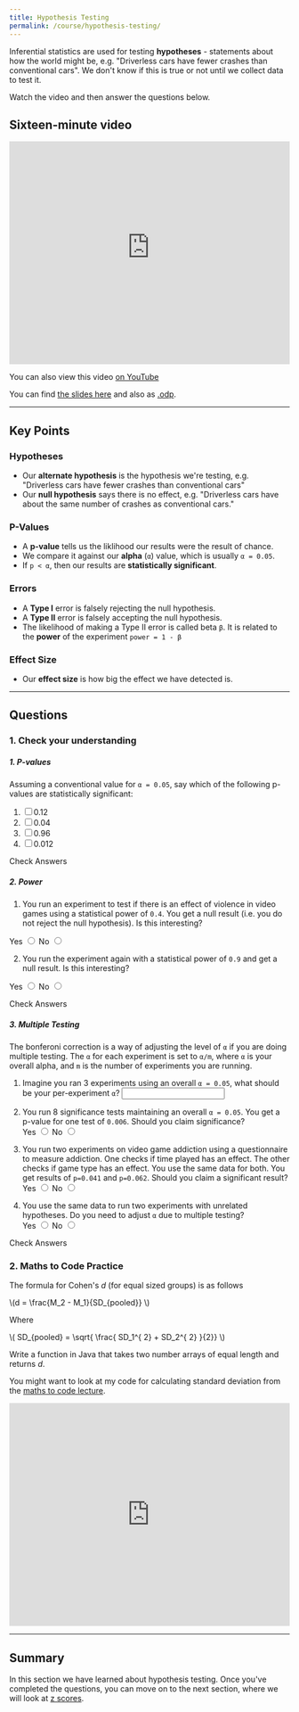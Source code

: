 ```yaml
---
title: Hypothesis Testing
permalink: /course/hypothesis-testing/
---
```


Inferential statistics are used for testing **hypotheses** - statements about how the world might be, e.g. "Driverless cars have fewer crashes than conventional cars". We don't know if this is true or not until we collect data to test it. 

Watch the video and then answer the questions below.

## Sixteen-minute video

<iframe width="100%" height="400px" src="https://www.youtube-nocookie.com/embed/qCChu5Z5lkk" frameborder="0" allow="accelerometer; autoplay; clipboard-write; encrypted-media; gyroscope; picture-in-picture" allowfullscreen></iframe>

You can also view this video [on YouTube](https://youtu.be/qCChu5Z5lkk)

You can find [the slides here](/assets/slides/inferential-statistics/hypothesis-testing.pdf) and also as [.odp](/assets/slides/inferential-statistics/hypothesis-testing.odp).

---

## Key Points

### Hypotheses

* Our **alternate hypothesis** is the hypothesis we're testing, e.g. "Driverless cars have fewer crashes than conventional cars"
* Our **null hypothesis** says there is no effect, e.g. "Driverless cars have about the same number of crashes as conventional cars."

### P-Values

* A **p-value** tells us the liklihood our results were the result of chance.
* We compare it against our **alpha** (`α`) value, which is usually `α = 0.05`.
* If `p < α`, then our results are **statistically significant**.

### Errors

* A **Type I** error is falsely rejecting the null hypothesis.
* A **Type II** error is falsely accepting the null hypothesis.
* The likelihood of making a Type II error is called beta `β`. It is related to the **power** of the experiment `power = 1 - β`

### Effect Size

* Our **effect size** is how big the effect we have detected is.

---

## Questions

### 1. Check your understanding

##### 1. P-values

Assuming a conventional value for `α = 0.05`, say which of the following p-values are statistically significant:

1. <input type="checkbox" id="q11" data-answer="false" /><label for="q11">0.12</label> <span id="q11c" style="display:inline-block"></span>
2. <input type="checkbox" id="q12" data-answer="true" /><label for="q12">0.04</label> <span id="q12c" style="display:inline-block"></span>
3. <input type="checkbox" id="q13" data-answer="false"/><label for="q13">0.96</label> <span id="q13c" style="display:inline-block"></span>
4. <input type="checkbox" id="q14" data-answer="true" /><label for="q14">0.012</label> <span id="q14c" style="display:inline-block"></span>

<a class="btn btn-primary" type="submit" onClick="checkAnswers('q1')">Check Answers</a>
<script src="/assets/js/check.js"></script>

##### 2. Power

1. You run an experiment to test if there is an effect of violence in video games using a statistical power of `0.4`. You get a null result (i.e. you do not reject the null hypothesis). Is this interesting?

<label for ="q21t">Yes</label> <input type="radio" name="q21" id="q21t" value="t"/> 
<label for ="q21f">No</label> <input type="radio" name="q21" id="q21f" data-answer value="f"/> <span id="q21c" style="display:inline-block"></span>

2. You run the experiment again with a statistical power of `0.9` and get a null result. Is this interesting?

<label for ="q22t">Yes</label> <input type="radio" name="q22" id="q22t" data-answer  value="t"/> 
<label for ="q22f">No</label> <input type="radio" name="q22" id="q22f" value="f"/> <span id="q22c" style="display:inline-block"></span>

<a class="btn btn-primary" type="submit" onClick="checkAnswers('q2')">Check Answers</a>

##### 3. Multiple Testing

The bonferoni correction is a way of adjusting the level of `α` if you are doing multiple testing. The `α` for each experiment is set to `α/m`, where `α` is your overall alpha, and `m` is the number of experiments you are running.

1. <label for ="q31">Imagine you ran 3 experiments using an overall `α = 0.05`, what should be your per-experiment `α`? </label> <input type="text" id="q31" data-answer="0.16"/> <span id="q31c" style="display:inline-block"></span>

2. You run 8 significance tests maintaining an overall `α = 0.05`. You get a p-value for one test of `0.006`. Should you claim significance?
<br /><label for ="q42t">Yes</label> <input type="radio" name="q42" id="q42t" data-answer  value="t"/>  <label for ="q42f">No</label> <input type="radio" name="q42" id="q42f" value="f"/> <span id="q42c" style="display:inline-block"></span>

3. You run two experiments on video game addiction using a questionnaire to measure addiction. One checks if time played has an effect. The other checks if game type has an effect. You use the same data for both. You get results of `p=0.041` and `p=0.062`. Should you claim a significant result?
<br /><label for ="q43t">Yes</label> <input type="radio" name="q43" id="q43t" value="t"/>  <label for ="q43f">No</label> <input type="radio" name="q43" id="q43f" data-answer value="f"/> <span id="q43c" style="display:inline-block"></span>

4. You use the same data to run two experiments with unrelated hypotheses. Do you need to adjust `α` due to multiple testing? 
<br /><label for ="q41t">Yes</label> <input type="radio" name="q41" id="41t" value="t"/> <label for ="q41f">No</label> <input type="radio" name="q41" id="q41f" data-answer value="f"/> <span id="q41c" style="display:inline-block"></span>

<a class="btn btn-primary" type="submit" onClick="checkAnswers('q3', 'q4')">Check Answers</a>

### 2. Maths to Code Practice

<script src="https://polyfill.io/v3/polyfill.min.js?features=es6"></script>
<script id="MathJax-script" src="https://cdn.jsdelivr.net/npm/mathjax@3/es5/tex-mml-chtml.js"></script>

The formula for Cohen's _d_ (for equal sized groups) is as follows

<p class="math">\(d = \frac{M_2 - M_1}{SD_{pooled}} \)</p>

Where 

<p class="math">\( SD_{pooled} = \sqrt{ \frac{ SD_1^{ 2} + SD_2^{ 2} }{2}} \)</p>

Write a function in Java that takes two number arrays of equal length and returns _d_.

You might want to look at my code for calculating standard deviation from the [maths to code lecture](../maths-to-code).

<iframe height="400px" width="100%" src="https://repl.it/@davidgundry/MathsForCSInferentialStatisticsCohensD?lite=true" scrolling="no" frameborder="no" allowtransparency="true" allowfullscreen="true" sandbox="allow-forms allow-pointer-lock allow-popups allow-same-origin allow-scripts allow-modals"></iframe>

---

## Summary

In this section we have learned about hypothesis testing. Once you've completed the questions, you can move on to the next section, where we will look at [z scores](../z-scores/).
